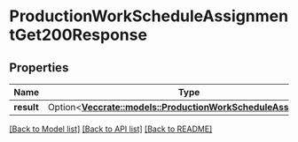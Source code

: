 # ProductionWorkScheduleAssignmentGet200Response

## Properties

Name | Type | Description | Notes
------------ | ------------- | ------------- | -------------
**result** | Option<[**Vec<crate::models::ProductionWorkScheduleAssignment>**](productionWorkScheduleAssignment.md)> |  | [optional]

[[Back to Model list]](../README.md#documentation-for-models) [[Back to API list]](../README.md#documentation-for-api-endpoints) [[Back to README]](../README.md)


